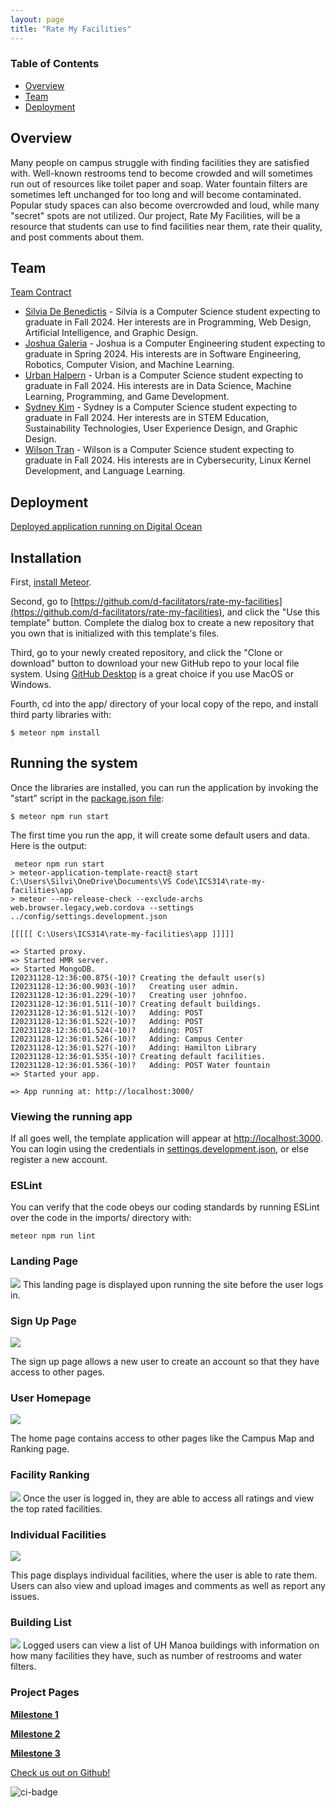 ```yaml
---
layout: page
title: "Rate My Facilities"
---
```


### Table of Contents
- <a href="overview">Overview</a>
- <a href="team">Team</a>
- <a href="deployment">Deployment</a>

<h2 id="overview">
Overview</h2>

Many people on campus struggle with finding facilities they are satisfied with. Well-known restrooms tend to become crowded and will sometimes run out of resources like toilet paper and soap. Water fountain filters are sometimes left unchanged for too long and will become contaminated. Popular study spaces can also become overcrowded and loud, while many "secret" spots are not utilized. Our project, Rate My Facilities, will be a resource that students can use to find facilities near them, rate their quality, and post comments about them.

<h2 id="team">
Team</h2>

<a href="https://docs.google.com/document/d/1ddkkbSHYJAy0VHQvVl842vhn9q4RlY688vB10F-lX9o/edit?usp=sharing">Team Contract</a>

- <a href="https://silviadebenedictis.github.io/">Silvia De Benedictis</a> - Silvia is a Computer Science student expecting to graduate in Fall 2024. Her interests are in Programming, Web Design, Artificial Intelligence, and Graphic Design.
- <a href="https://jgaleria.github.io/">Joshua Galeria</a> - Joshua is a Computer Engineering student expecting to graduate in Spring 2024. His interests are in Software Engineering, Robotics, Computer Vision, and Machine Learning.
- <a href="https://uhalpern.github.io/">Urban Halpern</a> - Urban is a Computer Science student expecting to graduate in Fall 2024. His interests are in Data Science, Machine Learning, Programming, and Game Development.
- <a href="https://kimsyd.github.io/">Sydney Kim</a> - Sydney is a Computer Science student expecting to graduate in Fall 2024. Her interests are in STEM Education, Sustainability Technologies, User Experience Design, and Graphic Design.
- <a href="https://tranw8.github.io/">Wilson Tran</a> - Wilson is a Computer Science student expecting to graduate in Fall 2024. His interests are in Cybersecurity, Linux Kernel Development, and Language Learning.

<h2 id="deployment">
Deployment</h2>
<a href="https://ratemyfacilities.me/">Deployed application running on Digital Ocean</a>

## Installation

First, [install Meteor](https://www.meteor.com/install).

Second, go to [https://github.com/d-facilitators/rate-my-facilities](https://github.com/d-facilitators/rate-my-facilities), and click the "Use this template" button. Complete the dialog box to create a new repository that you own that is initialized with this template's files.

Third, go to your newly created repository, and click the "Clone or download" button to download your new GitHub repo to your local file system.  Using [GitHub Desktop](https://desktop.github.com/) is a great choice if you use MacOS or Windows.

Fourth, cd into the app/ directory of your local copy of the repo, and install third party libraries with:

```
$ meteor npm install
```

## Running the system

Once the libraries are installed, you can run the application by invoking the "start" script in the [package.json file](https://github.com/ics-software-engineering/meteor-application-template-react/blob/master/app/package.json):

```
$ meteor npm run start
```
The first time you run the app, it will create some default users and data. Here is the output:

```
 meteor npm run start
> meteor-application-template-react@ start C:\Users\Silvi\OneDrive\Documents\VS Code\ICS314\rate-my-facilities\app
> meteor --no-release-check --exclude-archs web.browser.legacy,web.cordova --settings ../config/settings.development.json

[[[[[ C:\Users\ICS314\rate-my-facilities\app ]]]]]

=> Started proxy.
=> Started HMR server.                        
=> Started MongoDB.                           
I20231128-12:36:00.875(-10)? Creating the default user(s)
I20231128-12:36:00.903(-10)?   Creating user admin.
I20231128-12:36:01.229(-10)?   Creating user johnfoo.
I20231128-12:36:01.511(-10)? Creating default buildings.
I20231128-12:36:01.512(-10)?   Adding: POST
I20231128-12:36:01.522(-10)?   Adding: POST
I20231128-12:36:01.524(-10)?   Adding: POST
I20231128-12:36:01.526(-10)?   Adding: Campus Center
I20231128-12:36:01.527(-10)?   Adding: Hamilton Library
I20231128-12:36:01.535(-10)? Creating default facilities.
I20231128-12:36:01.536(-10)?   Adding: POST Water fountain
=> Started your app.

=> App running at: http://localhost:3000/

```

### Viewing the running app

If all goes well, the template application will appear at [http://localhost:3000](http://localhost:3000).  You can login using the credentials in [settings.development.json](https://github.com/ics-software-engineering/meteor-application-template-react/blob/main/config/settings.development.json), or else register a new account.

### ESLint

You can verify that the code obeys our coding standards by running ESLint over the code in the imports/ directory with:

```
meteor npm run lint
```

### Landing Page

<img src="assets/images/rmf_landing1.png">
This landing page is displayed upon running the site before the user logs in.

### Sign Up Page
<img src="assets/images/Onboarding-Mockup.png">

The sign up page allows a new user to create an account so that they have access to other pages.

### User Homepage
<img src="assets/images/rmf_homepage.png">

The home page contains access to other pages like the Campus Map and Ranking page.

### Facility Ranking
<img src="assets/images/facility-rankings.png">
Once the user is logged in, they are able to access all ratings and view the top rated facilities. 

### Individual Facilities

<img src="assets/images/sample-facility.png">

This page displays individual facilities, where the user is able to rate them. Users can also view and upload images and comments as well as report any issues. 

### Building List
<img src="assets/images/rmf_buildings.png">
Logged users can view a list of UH Manoa buildings with information on how many facilities they have, such as number of restrooms and water filters.

### Project Pages

[**Milestone 1**](m1.md)

[**Milestone 2**](m2.md)

[**Milestone 3**](m3.md)

<a href="https://github.com/d-facilitators">Check us out on Github!</a>

![ci-badge](https://github.com/d-facilitators/rate-my-facilities/workflows/ci-rate-my-facilities/badge.svg)
